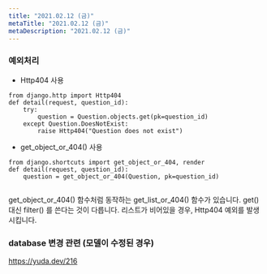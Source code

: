 ```yaml
---
title: "2021.02.12 (금)"
metaTitle: "2021.02.12 (금)"
metaDescription: "2021.02.12 (금)"
---
```

### 예외처리
- Http404 사용 
```django
from django.http import Http404
def detail(request, question_id):
    try:
        question = Question.objects.get(pk=question_id)
    except Question.DoesNotExist:
        raise Http404("Question does not exist")
```
- get_object_or_404() 사용
```django
from django.shortcuts import get_object_or_404, render
def detail(request, question_id):
    question = get_object_or_404(Question, pk=question_id)
   
```
get_object_or_404() 함수처럼 동작하는 get_list_or_404() 함수가 있습니다. get() 대신 filter() 를 쓴다는 것이 다릅니다. 리스트가 비어있을 경우, Http404 예외를 발생시킵니다.

### database 변경 관련 (모델이 수정된 경우)  
https://yuda.dev/216
